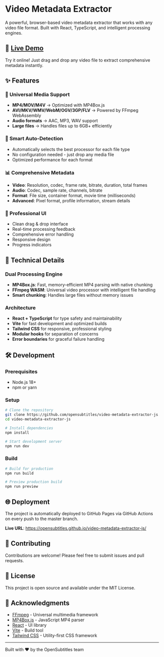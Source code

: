# Video Metadata Extractor

A powerful, browser-based video metadata extractor that works with any video file format. Built with React, TypeScript, and intelligent processing engines.

## 🚀 [Live Demo](https://opensubtitles.github.io/video-metadata-extractor-js/)

Try it online! Just drag and drop any video file to extract comprehensive metadata instantly.

## ✨ Features

### 🎯 Universal Media Support
- **MP4/MOV/M4V** → Optimized with MP4Box.js
- **AVI/MKV/WMV/WebM/OGV/3GP/FLV** → Powered by FFmpeg WebAssembly
- **Audio formats** → AAC, MP3, WAV support
- **Large files** → Handles files up to 6GB+ efficiently

### 🧠 Smart Auto-Detection
- Automatically selects the best processor for each file type
- No configuration needed - just drop any media file
- Optimized performance for each format

### 📊 Comprehensive Metadata
- **Video**: Resolution, codec, frame rate, bitrate, duration, total frames
- **Audio**: Codec, sample rate, channels, bitrate  
- **Format**: File size, container format, movie time (milliseconds)
- **Advanced**: Pixel format, profile information, stream details

### 🎨 Professional UI
- Clean drag & drop interface
- Real-time processing feedback
- Comprehensive error handling
- Responsive design
- Progress indicators

## 🔧 Technical Details

### Dual Processing Engine
- **MP4Box.js**: Fast, memory-efficient MP4 parsing with native chunking
- **FFmpeg WASM**: Universal video processor with intelligent file handling
- **Smart chunking**: Handles large files without memory issues

### Architecture
- **React + TypeScript** for type safety and maintainability
- **Vite** for fast development and optimized builds
- **Tailwind CSS** for responsive, professional styling
- **Modular hooks** for separation of concerns
- **Error boundaries** for graceful failure handling

## 🛠️ Development

### Prerequisites
- Node.js 18+ 
- npm or yarn

### Setup
```bash
# Clone the repository
git clone https://github.com/opensubtitles/video-metadata-extractor-js.git
cd video-metadata-extractor-js

# Install dependencies
npm install

# Start development server
npm run dev
```

### Build
```bash
# Build for production
npm run build

# Preview production build
npm run preview
```

## 🌐 Deployment

The project is automatically deployed to GitHub Pages via GitHub Actions on every push to the master branch.

**Live URL**: https://opensubtitles.github.io/video-metadata-extractor-js/

## 🤝 Contributing

Contributions are welcome! Please feel free to submit issues and pull requests.

## 📝 License

This project is open source and available under the MIT License.

## 🙏 Acknowledgments

- [FFmpeg](https://ffmpeg.org/) - Universal multimedia framework
- [MP4Box.js](https://github.com/gpac/mp4box.js) - JavaScript MP4 parser
- [React](https://reactjs.org/) - UI library
- [Vite](https://vitejs.dev/) - Build tool
- [Tailwind CSS](https://tailwindcss.com/) - Utility-first CSS framework

---

Built with ❤️ by the OpenSubtitles team